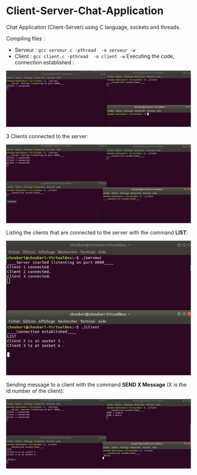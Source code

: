# Client-Server-Chat-Application

Chat Application (Client-Server) using C language, sockets and threads.

Compiling files :

* Serveur :
`
gcc serveur.c -pthread  -o serveur -w
`
* Client :
`
gcc client.c -pthread  -o client -w
`
Executing the code, connection established :

<p align="center">
  <img  src="images/connection_established.PNG" width="600px" >
</p>

3 Clients connected to the server:

<p align="center">
  <img  src="images/clients.PNG" width="600px" >
</p>

Listing the clients that are connected to the server with the command **LIST**:

<p align="center">
  <img  src="images/list.PNG" width="600px" >
</p>

Sending message to a client with the command **SEND X Message** (X is the id number of the client):

<p align="center">
  <img  src="images/send.PNG" width="600px" >
</p>
